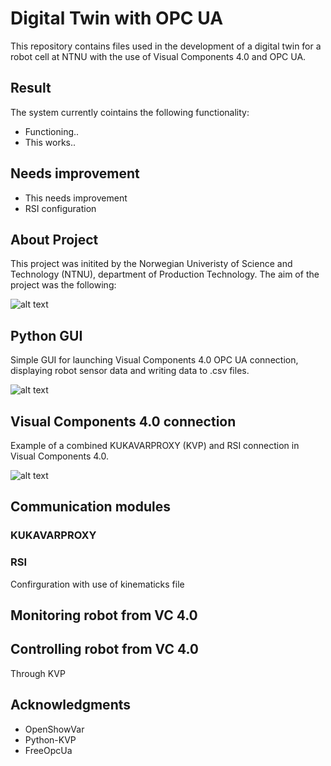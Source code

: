# Digital Twin with OPC UA
This repository contains files used in the development of a digital twin for a robot cell at NTNU with the use of Visual Components 4.0 and OPC UA.

## Result
The system currently cointains the following functionality:
* Functioning..
* This works..

## Needs improvement
* This needs improvement
* RSI configuration

## About Project
This project was initited by the Norwegian Univeristy of Science and Technology (NTNU), department of Production Technology. The aim of the project was the following:


![alt text](https://github.com/akselov/digital-twin-opcua/blob/master/pictures/Physical_%26_digital_model.png)

## Python GUI
Simple GUI for launching Visual Components 4.0 OPC UA connection, displaying robot sensor data and writing data to .csv files.

![alt text](https://github.com/akselov/digital-twin-opcua/blob/master/pictures/gui_full.png)

## Visual Components 4.0 connection
Example of a combined KUKAVARPROXY (KVP) and RSI connection in Visual Components 4.0.

![alt text](https://github.com/akselov/digital-twin-opcua/blob/master/pictures/Connected_Variables_VC4.0.png)

## Communication modules

### KUKAVARPROXY

### RSI
Confirguration with use of kinematicks file

## Monitoring robot from VC 4.0


## Controlling robot from VC 4.0
Through KVP

## Acknowledgments
- OpenShowVar
- Python-KVP
- FreeOpcUa
